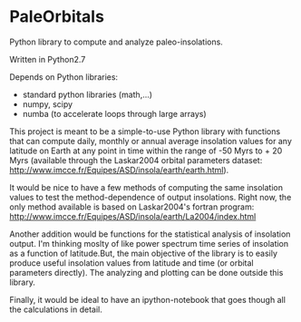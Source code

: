# PaleOrbitals
Python library to compute and analyze paleo-insolations.

Written in Python2.7

Depends on Python libraries:
  - standard python libraries (math,...)
  - numpy, scipy
  - numba (to accelerate loops through large arrays)

This project is meant to be a simple-to-use Python library with functions
that can compute daily, monthly or annual average insolation values for any
latitude on Earth at any point in time within the range of -50 Myrs to + 20 Myrs
(available through the Laskar2004 orbital parameters dataset: http://www.imcce.fr/Equipes/ASD/insola/earth/earth.html).

It would be nice to have a few methods of computing the same insolation values
to test the method-dependence of output insolations. Right now, the only method
available is based on Laskar2004's fortran program: http://www.imcce.fr/Equipes/ASD/insola/earth/La2004/index.html

Another addition would be functions for the statistical analysis of insolation
output. I'm thinking moslty of like power spectrum time series of insolation as a
function of latitude.But, the main objective of the library is to easily produce
useful insolation values from latitude and time (or orbital parameters directly). The
analyzing and plotting can be done outside this library.

Finally, it would be ideal to have an ipython-notebook that goes though all the calculations in detail.
